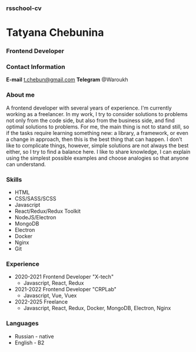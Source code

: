 ### rsschool-cv

# Tatyana Chebunina

### Frontend Developer

### Contact Information

**E-mail** t.chebun@gmail.com
**Telegram** @Waroukh

### About me

A frontend developer with several years of experience. I'm currently working as a freelancer. In my work, I try to consider solutions to problems not only from the code side, but also from the business side, and find optimal solutions to problems. For me, the main thing is not to stand still, so if the tasks require learning something new: a library, a framework, or even a change in approach, then this is the best thing that can happen. I don't like to complicate things, however, simple solutions are not always the best either, so I try to find a balance here. I like to share knowledge, I can explain using the simplest possible examples and choose analogies so that anyone can understand.

### Skills

- HTML
- CSS/SASS/SCSS
- Javascript
- React/Redux/Redux Toolkit
- NodeJS/Electron
- MongoDB
- Electron
- Docker
- Nginx
- Git

### Experience

- 2020-2021 Frontend Developer "X-tech"
  - Javascript, React, Redux
- 2021-2022 Frontend Developer "CRPLab"
  - Javascript, Vue, Vuex
- 2022-2025 Freelance
  - Javascript, React, Redux, Docker, MongoDB, Electron, Nginx

### Languages

- Russian - native
- English - B2
